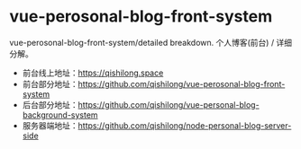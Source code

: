 # vue-perosonal-blog-front-system
vue-perosonal-blog-front-system/detailed breakdown. 个人博客(前台) / 详细分解。
- 前台线上地址：https://qishilong.space
- 前台部分地址：https://github.com/qishilong/vue-perosonal-blog-front-system
- 后台部分地址：https://github.com/qishilong/vue-personal-blog-background-system
- 服务器端地址：https://github.com/qishilong/node-personal-blog-server-side

